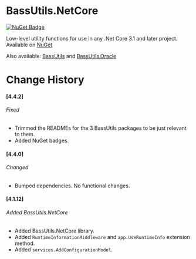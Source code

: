# BassUtils.NetCore
[![NuGet Badge](https://buildstats.info/nuget/bassutils.netcore)](https://www.nuget.org/packages/BassUtils.NetCore/)

Low-level utility functions for use in any .Net Core 3.1 and later project.
Available on [NuGet](https://www.nuget.org/packages/BassUtils.NetCore)

Also available: [BassUtils](https://www.nuget.org/packages/BassUtils)
and [BassUtils.Oracle](https://www.nuget.org/packages/BassUtils.Oracle)

# Change History

#### [4.4.2]
###### Fixed
- Trimmed the READMEs for the 3 BassUtils packages to be just relevant to them.
- Added NuGet badges.

#### [4.4.0]
###### Changed
- Bumped dependencies. No functional changes.

#### [4.1.12]
###### Added BassUtils.NetCore
- Added BassUtils.NetCore library.
- Added `RuntimeInformationMiddleware` and `app.UseRuntimeInfo` extension method.
- Added `services.AddConfigurationModel`.
